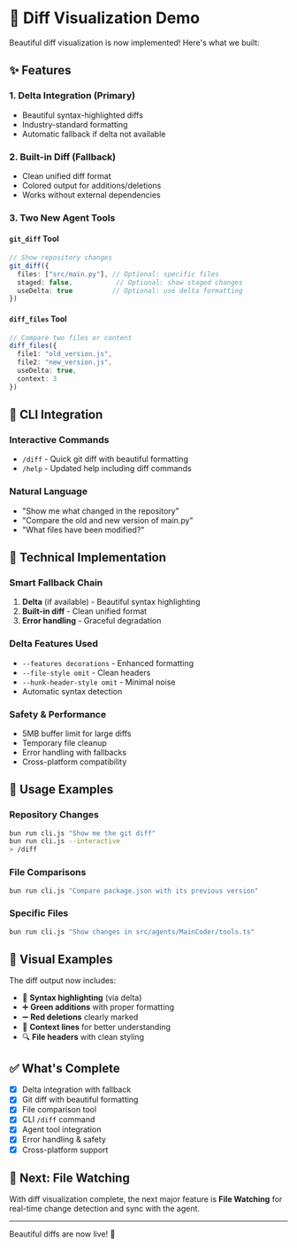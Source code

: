# 🎨 Diff Visualization Demo

Beautiful diff visualization is now implemented! Here's what we built:

## ✨ Features

### **1. Delta Integration (Primary)**
- Beautiful syntax-highlighted diffs
- Industry-standard formatting
- Automatic fallback if delta not available

### **2. Built-in Diff (Fallback)**
- Clean unified diff format
- Colored output for additions/deletions
- Works without external dependencies

### **3. Two New Agent Tools**

#### `git_diff` Tool
```typescript
// Show repository changes
git_diff({
  files: ["src/main.py"], // Optional: specific files
  staged: false,           // Optional: show staged changes
  useDelta: true          // Optional: use delta formatting
})
```

#### `diff_files` Tool
```typescript
// Compare two files or content
diff_files({
  file1: "old_version.js",
  file2: "new_version.js", 
  useDelta: true,
  context: 3
})
```

## 🎯 CLI Integration

### **Interactive Commands**
- `/diff` - Quick git diff with beautiful formatting
- `/help` - Updated help including diff commands

### **Natural Language**
- "Show me what changed in the repository"
- "Compare the old and new version of main.py"
- "What files have been modified?"

## 🔧 Technical Implementation

### **Smart Fallback Chain**
1. **Delta** (if available) - Beautiful syntax highlighting
2. **Built-in diff** - Clean unified format
3. **Error handling** - Graceful degradation

### **Delta Features Used**
- `--features decorations` - Enhanced formatting
- `--file-style omit` - Clean headers
- `--hunk-header-style omit` - Minimal noise
- Automatic syntax detection

### **Safety & Performance**
- 5MB buffer limit for large diffs
- Temporary file cleanup
- Error handling with fallbacks
- Cross-platform compatibility

## 🚀 Usage Examples

### **Repository Changes**
```bash
bun run cli.js "Show me the git diff"
bun run cli.js --interactive
> /diff
```

### **File Comparisons**
```bash
bun run cli.js "Compare package.json with its previous version"
```

### **Specific Files**
```bash
bun run cli.js "Show changes in src/agents/MainCoder/tools.ts"
```

## 🎨 Visual Examples

The diff output now includes:
- 🎨 **Syntax highlighting** (via delta)
- ➕ **Green additions** with proper formatting
- ➖ **Red deletions** clearly marked
- 📄 **Context lines** for better understanding
- 🔍 **File headers** with clean styling

## ✅ What's Complete

- [x] Delta integration with fallback
- [x] Git diff with beautiful formatting  
- [x] File comparison tool
- [x] CLI `/diff` command
- [x] Agent tool integration
- [x] Error handling & safety
- [x] Cross-platform support

## 🔄 Next: File Watching

With diff visualization complete, the next major feature is **File Watching** for real-time change detection and sync with the agent.

---

Beautiful diffs are now live! 🎉

